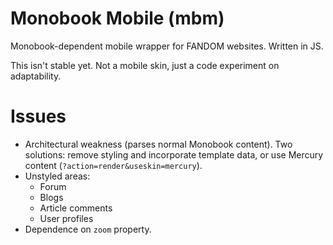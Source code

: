 # Monobook Mobile (mbm)
Monobook-dependent mobile wrapper for FANDOM websites. Written in JS.

This isn't stable yet. Not a mobile skin, just a code experiment on adaptability.

# Issues
* Architectural weakness (parses normal Monobook content). Two solutions: remove styling and incorporate template data, or use Mercury content (`?action=render&useskin=mercury`).
* Unstyled areas:
  * Forum
  * Blogs
  * Article comments
  * User profiles
* Dependence on `zoom` property.
